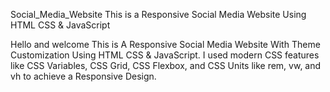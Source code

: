 Social_Media_Website
This is a Responsive Social Media Website Using HTML CSS & JavaScript

Hello and welcome This is A Responsive Social Media Website With Theme Customization Using HTML CSS & JavaScript. I used modern CSS features like CSS Variables, CSS Grid, CSS Flexbox, and CSS Units like rem, vw, and vh to achieve a Responsive Design.
